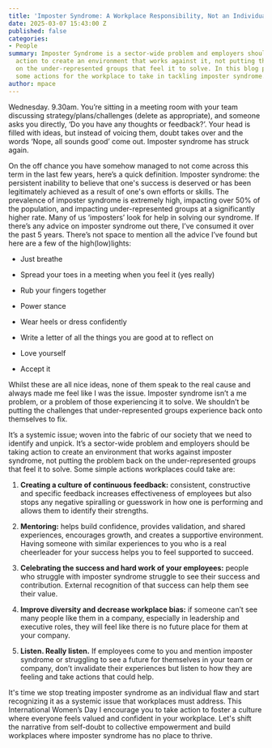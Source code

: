 ```yaml
---
title: 'Imposter Syndrome: A Workplace Responsibility, Not an Individual Burden'
date: 2025-03-07 15:43:00 Z
published: false
categories:
- People
summary: Imposter Syndrome is a sector-wide problem and employers should be taking
  action to create an environment that works against it, not putting the problem back
  on the under-represented groups that feel it to solve. In this blog post I suggest
  some actions for the workplace to take in tackling imposter syndrome.
author: mpace
---
```


Wednesday. 9.30am. You’re sitting in a meeting room with your team discussing strategy/plans/challenges (delete as appropriate), and someone asks you directly, ‘Do you have any thoughts or feedback?’. Your head is filled with ideas, but instead of voicing them, doubt takes over and the words ‘Nope, all sounds good’ come out. Imposter syndrome has struck again.

On the off chance you have somehow managed to not come across this term in the last few years, here’s a quick definition. Imposter syndrome: the persistent inability to believe that one's success is deserved or has been legitimately achieved as a result of one's own efforts or skills. The prevalence of imposter syndrome is extremely high, impacting over 50% of the population, and impacting under-represented groups at a significantly higher rate.
Many of us ‘imposters’ look for help in solving our syndrome. If there’s any advice on imposter syndrome out there, I’ve consumed it over the past 5 years.  There’s not space to mention all the advice I’ve found but here are a few of the high(low)lights:

* Just breathe

* Spread your toes in a meeting when you feel it (yes really)

* Rub your fingers together

* Power stance

* Wear heels or dress confidently

* Write a letter of all the things you are good at to reflect on

* Love yourself

* Accept it

Whilst these are all nice ideas, none of them speak to the real cause and always made me feel like I was the issue. Imposter syndrome isn’t a me problem, or a problem of those experiencing it to solve. We shouldn’t be putting the challenges that under-represented groups experience back onto themselves to fix.

It’s a systemic issue; woven into the fabric of our society that we need to identify and unpick. It’s a sector-wide problem and employers should be taking action to create an environment that works against imposter syndrome, not putting the problem back on the under-represented groups that feel it to solve. Some simple actions workplaces could take are:

1. **Creating a culture of continuous feedback:** consistent, constructive and specific feedback increases effectiveness of employees but also stops any negative spiralling or guesswork in how one is performing and allows them to identify their strengths.

2. **Mentoring:** helps build confidence, provides validation, and shared experiences, encourages growth, and creates a supportive environment. Having someone with similar experiences to you who is a real cheerleader for your success helps you to feel supported to succeed.

3. **Celebrating the success and hard work of your employees:** people who struggle with imposter syndrome struggle to see their success and contribution. External recognition of that success can help them see their value.

4. **Improve diversity and decrease workplace bias:** if someone can’t see many people like them in a company, especially in leadership and executive roles, they will feel like there is no future place for them at your company.

5. **Listen. Really listen.** If employees come to you and mention imposter syndrome or struggling to see a future for themselves in your team or company, don’t invalidate their experiences but listen to how they are feeling and take actions that could help.

It's time we stop treating imposter syndrome as an individual flaw and start recognizing it as a systemic issue that workplaces must address. This International Women’s Day I encourage you to take action to foster a culture where everyone feels valued and confident in your workplace. Let's shift the narrative from self-doubt to collective empowerment and build workplaces where imposter syndrome has no place to thrive.